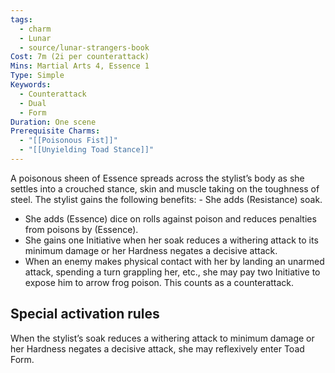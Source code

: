 ```yaml
---
tags:
  - charm
  - Lunar
  - source/lunar-strangers-book
Cost: 7m (2i per counterattack)
Mins: Martial Arts 4, Essence 1
Type: Simple
Keywords:
  - Counterattack
  - Dual
  - Form
Duration: One scene
Prerequisite Charms:
  - "[[Poisonous Fist]]"
  - "[[Unyielding Toad Stance]]"
---
```

A poisonous sheen of Essence spreads across the stylist’s body as she settles into a crouched stance, skin and muscle taking on the toughness of steel.
The stylist gains the following benefits:  - She adds (Resistance) soak.
 - She adds (Essence) dice on rolls against poison and reduces penalties from poisons by (Essence).
 - She gains one Initiative when her soak reduces a withering attack to its minimum damage or her Hardness negates a decisive attack.
 - When an enemy makes physical contact with her by landing an unarmed attack, spending a turn grappling her, etc., she may pay two Initiative to expose him to arrow frog poison. This counts as a counterattack.


## Special activation rules

When the stylist’s soak reduces a withering attack to minimum damage or her Hardness negates a decisive attack, she may reflexively enter Toad Form.